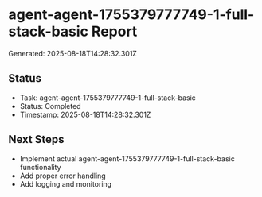 # agent-agent-1755379777749-1-full-stack-basic Report

Generated: 2025-08-18T14:28:32.301Z

## Status
- Task: agent-agent-1755379777749-1-full-stack-basic
- Status: Completed
- Timestamp: 2025-08-18T14:28:32.301Z

## Next Steps
- Implement actual agent-agent-1755379777749-1-full-stack-basic functionality
- Add proper error handling
- Add logging and monitoring
